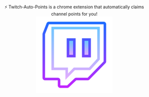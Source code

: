 <p  align="center">
⚡ Twitch-Auto-Points is a chrome extension that automatically claims channel points for you!
<br>
<img src="https://github.com/Brattlof/Twitch-Auto-Points/blob/master/icon.png" width="250">
</p>
